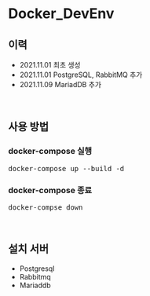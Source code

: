 Docker_DevEnv
====

이력
----
* 2021.11.01 최초 생성
* 2021.11.01 PostgreSQL, RabbitMQ 추가
* 2021.11.09 MariadDB 추가

</br>

사용 방법 
----
### docker-compose 실행
<pre>
docker-compose up --build -d
</pre>

### docker-compose 종료
<pre>
docker-compse down
</pre>

</br>

설치 서버
----
+ Postgresql
+ Rabbitmq
+ Mariaddb
   